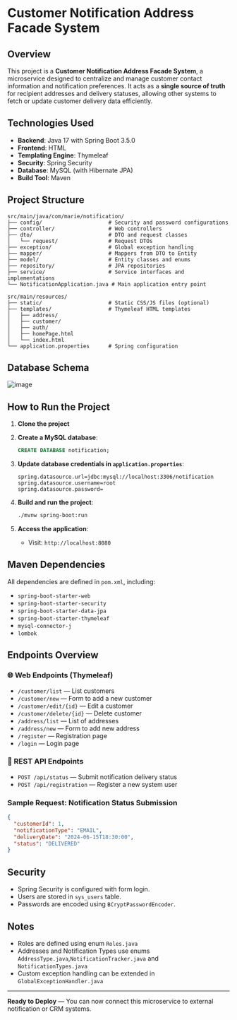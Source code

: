 # Customer Notification Address Facade System

## Overview

This project is a **Customer Notification Address Facade System**, a microservice designed to centralize and manage customer contact information and notification preferences. It acts as a **single source of truth** for recipient addresses and delivery statuses, allowing other systems to fetch or update customer delivery data efficiently.

## Technologies Used

* **Backend**: Java 17 with Spring Boot 3.5.0
* **Frontend**: HTML
* **Templating Engine**: Thymeleaf
* **Security**: Spring Security
* **Database**: MySQL (with Hibernate JPA)
* **Build Tool**: Maven

## Project Structure

```
src/main/java/com/marie/notification/
├── config/                     # Security and password configurations
├── controller/                 # Web controllers
├── dto/                        # DTO and request classes
│   └── request/                # Request DTOs
├── exception/                  # Global exception handling
├── mapper/                     # Mappers from DTO to Entity
├── model/                      # Entity classes and enums
├── repository/                 # JPA repositories
├── service/                    # Service interfaces and implementations
└── NotificationApplication.java # Main application entry point

src/main/resources/
├── static/                     # Static CSS/JS files (optional)
├── templates/                  # Thymeleaf HTML templates
│   ├── address/
│   ├── customer/
│   ├── auth/
│   ├── homePage.html
│   └── index.html
└── application.properties      # Spring configuration
```
## Database Schema
![image](https://github.com/user-attachments/assets/dfa65239-2a0b-491f-b4a7-80d955a8643a)

## How to Run the Project

1. **Clone the project**
2. **Create a MySQL database**:

   ```sql
   CREATE DATABASE notification;
   ```
3. **Update database credentials in `application.properties`**:

   ```properties
   spring.datasource.url=jdbc:mysql://localhost:3306/notification
   spring.datasource.username=root
   spring.datasource.password=
   ```
4. **Build and run the project**:

   ```bash
   ./mvnw spring-boot:run
   ```
5. **Access the application**:

   * Visit: `http://localhost:8080`
   

## Maven Dependencies

All dependencies are defined in `pom.xml`, including:

* `spring-boot-starter-web`
* `spring-boot-starter-security`
* `spring-boot-starter-data-jpa`
* `spring-boot-starter-thymeleaf`
* `mysql-connector-j`
* `lombok`

## Endpoints Overview

### 🌐 Web Endpoints (Thymeleaf)

* `/customer/list` — List customers
* `/customer/new` — Form to add a new customer
* `/customer/edit/{id}` — Edit a customer
* `/customer/delete/{id}` — Delete customer
* `/address/list` — List of addresses
* `/address/new` — Form to add new address
* `/register` — Registration page
* `/login` — Login page

### 📡 REST API Endpoints

* `POST /api/status` — Submit notification delivery status
* `POST /api/registration` — Register a new system user

### Sample Request: Notification Status Submission

```json
{
  "customerId": 1,
  "notificationType": "EMAIL",
  "deliveryDate": "2024-06-15T18:30:00",
  "status": "DELIVERED"
}
```

## Security

* Spring Security is configured with form login.
* Users are stored in `sys_users` table.
* Passwords are encoded using `BCryptPasswordEncoder`.

## Notes

* Roles are defined using enum `Roles.java`
* Addresses and Notification Types use enums `AddressType.java`,`NotificationTracker.java`  and `NotificationTypes.java`
* Custom exception handling can be extended in `GlobalExceptionHandler.java`

---

 **Ready to Deploy** — You can now connect this microservice to external notification or CRM systems.



